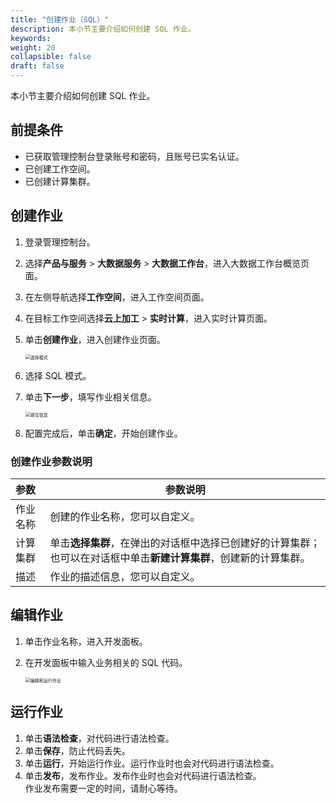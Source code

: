 ```yaml
---
title: "创建作业（SQL）"
description: 本小节主要介绍如何创建 SQL 作业。 
keywords: 
weight: 20
collapsible: false
draft: false
---
```


本小节主要介绍如何创建 SQL 作业。

## 前提条件

- 已获取管理控制台登录账号和密码，且账号已实名认证。
- 已创建工作空间。
- 已创建计算集群。

## 创建作业

1. 登录管理控制台。
2. 选择**产品与服务** > **大数据服务** > **大数据工作台**，进入大数据工作台概览页面。
3. 在左侧导航选择**工作空间**，进入工作空间页面。
4. 在目标工作空间选择**云上加工** > **实时计算**，进入实时计算页面。
5. 单击**创建作业**，进入创建作业页面。
   
   <img src="/bigdata/dataplat/_images/choose_model.png" alt="选择模式" style="zoom:50%;" />

6. 选择 SQL 模式。
7. 单击**下一步**，填写作业相关信息。
   
   <img src="/bigdata/dataplat/_images/job_basic.png" alt="填写信息" style="zoom:50%;" />

8. 配置完成后，单击**确定**，开始创建作业。

### 创建作业参数说明

| 参数           | 参数说明                                                     |
| :------------- | ------------------------------------------------------------ |
| 作业名称 |  创建的作业名称，您可以自定义。              |
| 计算集群    |  单击**选择集群**，在弹出的对话框中选择已创建好的计算集群；也可以在对话框中单击**新建计算集群**，创建新的计算集群。  |
| 描述    |  作业的描述信息，您可以自定义。 |

## 编辑作业

1. 单击作业名称，进入开发面板。
2. 在开发面板中输入业务相关的 SQL 代码。
   
   <img src="/bigdata/dataplat/_images/job_content_sql.png" alt="编辑和运行作业" style="zoom:50%;" />

## 运行作业

1. 单击**语法检查**，对代码进行语法检查。
2. 单击**保存**，防止代码丢失。
3. 单击**运行**，开始运行作业。运行作业时也会对代码进行语法检查。
4. 单击**发布**，发布作业。发布作业时也会对代码进行语法检查。    
   作业发布需要一定的时间，请耐心等待。